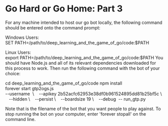 # Go Hard or Go Home: Part 3

For any machine intended to host our go bot locally, the following command should be entered onto the command prompt:

  Windows Users: SET PATH=/path/to/deep_learning_and_the_game_of_go/code:$PATH
  
  Linux Users: export PATH=/path/to/deep_learning_and_the_game_of_go/code:$PATH
You should have Node.js and all of its relevant dependencies downloaded for this process to work. Then run the following command with the bot of your choice:

  cd deep_learning_and_the_game_of_go/code npm install
  forever start gtp2ogs.js \
  --username <bot> \   
  --apikey 2b52acfc62953e38df0b961524895dd81b25bf5c \   
  --hidden \   
  --persist \   
  --boardsize 19 \   
  --debug 
  -- run_gtp.py
  
Note that <bot> is the filename of the bot that you want people to play against. To stop running the bot on your computer, enter 'forever stopall' on the command line.

